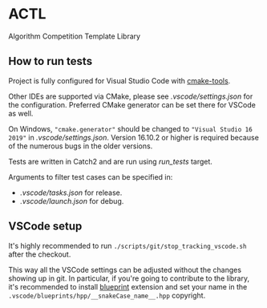 # ACTL
Algorithm Competition Template Library

## How to run tests

Project is fully configured for Visual Studio Code with [cmake-tools](https://marketplace.visualstudio.com/items?itemName=ms-vscode.cmake-tools).

Other IDEs are supported via CMake, please see _.vscode/settings.json_ for the configuration. Preferred CMake generator can be set there for VSCode as well.

On Windows, `"cmake.generator"` should be changed to `"Visual Studio 16 2019"` in _.vscode/settings.json_. Version 16.10.2 or higher is required because of the numerous bugs in the older versions.

Tests are written in Catch2 and are run using _run_tests_ target.

Arguments to filter test cases can be specified in:
- _.vscode/tasks.json_ for release.
- _.vscode/launch.json_ for debug.

## VSCode setup

It's highly recommended to run `./scripts/git/stop_tracking_vscode.sh` after the checkout.

This way all the VSCode settings can be adjusted without the changes showing up in git. In particular, if you're going to contribute to the library, it's recommended to install [blueprint](https://marketplace.visualstudio.com/items?itemName=teamchilla.blueprint) extension and set your name in the `.vscode/blueprints/hpp/__snakeCase_name__.hpp` copyright.
